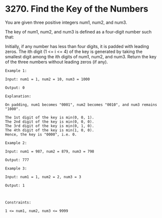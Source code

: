 # 3270. Find the Key of the Numbers

You are given three positive integers num1, num2, and num3.

The key of num1, num2, and num3 is defined as a four-digit number such that:

Initially, if any number has less than four digits, it is padded with leading zeros.
The ith digit (1 <= i <= 4) of the key is generated by taking the smallest digit among the ith digits of num1, num2, and num3.
Return the key of the three numbers without leading zeros (if any).


```
Example 1:

Input: num1 = 1, num2 = 10, num3 = 1000

Output: 0

Explanation:

On padding, num1 becomes "0001", num2 becomes "0010", and num3 remains "1000".

The 1st digit of the key is min(0, 0, 1).
The 2nd digit of the key is min(0, 0, 0).
The 3rd digit of the key is min(0, 1, 0).
The 4th digit of the key is min(1, 0, 0).
Hence, the key is "0000", i.e. 0.

Example 2:

Input: num1 = 987, num2 = 879, num3 = 798

Output: 777

Example 3:

Input: num1 = 1, num2 = 2, num3 = 3

Output: 1



Constraints:

1 <= num1, num2, num3 <= 9999
```